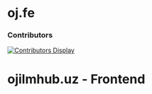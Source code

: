 # oj.fe
### Contributors
[![Contributors Display](https://badges.pufler.dev/contributors/ilmhub-uz/oj.fe?size=50&padding=-5&bots=true)](https://github.com/ilmhub-uz)
# ojilmhub.uz - Frontend